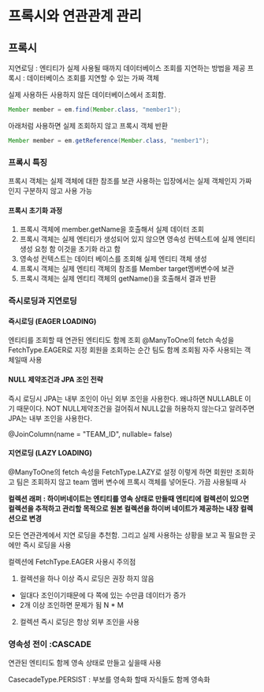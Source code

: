 # 프록시와 연관관계 관리

## 프록시
지연로딩 : 엔티티가 실제 사용될 때까지 데이터베이스 조회를 지연하는 방법을 제공
프록시 : 데이터베이스 조회를 지연할 수 있는 가짜 객체

실제 사용하든 사용하지 않든 데이터베이스에서 조회함.

``` java
Member member = em.find(Member.class, "member1");
```

아래처럼 사용하면 실제 조회하지 않고 프록시 객체 반환
``` java
Member member = em.getReference(Member.class, "member1");
```

### 프록시 특징
프록시 객체는 실제 객체에 대한 참조를 보관
사용하는 입장에서는 실제 객체인지 가짜인지 구분하지 않고 사용 가능

#### 프록시 초기화 과정
1. 프록시 객체에 member.getName을 호출해서 실제 데이터 조회
2. 프록시 객체는 실제 엔티티가 생성되어 있지 않으면 영속성 컨텍스트에 실제 엔티티 생성 요청 함 이것을 초기화 라고 함
3. 영속성 컨텍스트는 데이터 베이스를 조회해 실제 엔티티 객체 생성
4. 프록시 객체는 실제 엔티티 객체의 참조를 Member target멤버변수에 보관
5. 프록시 객체는 실제 엔티티 객체의 getName()을 호출해서 결과 반환


### 즉시로딩과 지연로딩

#### 즉시로딩 (EAGER LOADING)
엔티티를 조회할 때 연관된 엔티티도 함께 조회
@ManyToOne의 fetch 속성을 FetchType.EAGER로 지정
회원을 조회하는 순간 팀도 함께 조회됨
자주 사용되는 객체일때 사용

#### NULL 제약조건과 JPA 조인 전략
즉시 로딩시 JPA는 내부 조인이 아닌 외부 조인을 사용한다.
왜냐하면 NULLABLE 이기 때문이다. NOT NULL제약조건을 걸어줘서 NULL값을 허용하지 않는다고 알려주면 JPA는 내부 조인을 사용한다.

@JoinColumn(name = "TEAM_ID", nullable= false)

#### 지연로딩 (LAZY LOADING)
@ManyToOne의 fetch 속성을 FetchType.LAZY로 설정
이렇게 하면 회원만 조회하고 팀은 조회하지 않고 team 멤버 변수에 프록시 객체를 넣어둔다.
가끔 사용될때 사

**컬렉션 래퍼 : 하이버네이트는 엔티티를 영속 상태로 만들때 엔티티에 컬렉션이 있으면 컬렉션을 추적하고 관리할 목적으로 원본 컬렉션을 하이버 네이트가 제공하는
  내장 컬렉션으로 변경**
  
   
모든 연관관계에서 지연 로딩을 추천함. 그리고 실제 사용하는 상황을 보고 꼭 필요한 곳에만 즉시 로딩을 사용

컬렉션에 FetchType.EAGER 사용시 주의점

1. 컬렉션을 하나 이상 즉시 로딩은 권장 하지 않음
 - 일대다 조인이기때문에 다 쪽에 있는 수만큼 데이터가 증가 
 - 2개 이상 조인하면 문제가 됨 N * M 
2. 컬렉션 즉시 로딩은 항상 외부 조인을 사용
 
### 영속성 전이 :CASCADE
연관된 엔티티도 함께 영속 상태로 만들고 싶을때 사용

CasecadeType.PERSIST : 부보를 영속화 할때 자식들도 함께 영속화



